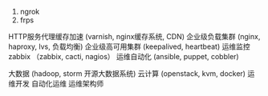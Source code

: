 1. ngrok
2. frps

HTTP服务代理缓存加速 (varnish, nginx缓存系统, CDN)
企业级负载集群 (nginx, haproxy, lvs, 负载均衡)
企业级高可用集群 (keepalived, heartbeat)
运维监控zabbix （zabbix, cacti, nagios）
运维自动化 (ansible, puppet, cobbler)

大数据 (hadoop, storm 开源大数据系统)
云计算 (openstack, kvm, docker)
运维开发
自动化运维
运维架构师
